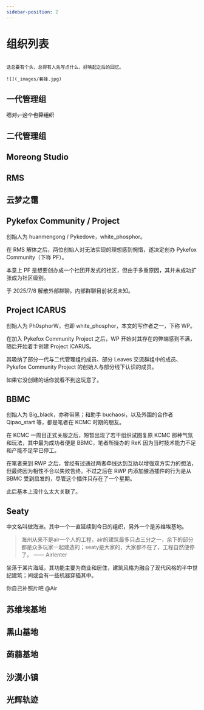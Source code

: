 ```yaml
---
sidebar-position: 2
---
```


# 组织列表

```info

话总要有个头，总得有人先写点什么，好唤起之后的回忆。

![](_images/套娃.jpg)

```

## 一代管理组

~~嗯对，这个也算组织~~

## 二代管理组

## Moreong Studio

## RMS

## 云梦之霭

## Pykefox Community / Project

创始人为 huanmengong / Pykedove，white_phosphor。

在 RMS 解体之后，两位创始人对无法实现的理想感到惋惜，遂决定创办 Pykefox Community（下称 PF）。

本意上 PF 是想要创办成一个社团开发式的社区，但由于多重原因，其并未成功扩张成为社区级别。

于 2025/7/8 解散外部群聊，内部群聊目前状况未知。

## Project ICARUS

创始人为 Ph0sphorW，也即 white_phosphor，本文的写作者之一，下称 WP。

在加入 Pykefox Community Project 之后，WP 开始对其存在的弊端感到不满，随后开始着手创建 Project ICARUS。

其吸纳了部分一代与二代管理组的成员、部分 Leaves 交流群组中的成员、Pykefox Community Project 的创始人与部分线下认识的成员。

如果它没创建的话你就看不到这玩意了。

## BBMC

创始人为 Big_black，亦称带黑；和助手 buchaosi，以及外围的合作者 Qipao_start 等，都是笔者在 KCMC 时期的朋友。

在 KCMC 一周目正式关服之后，短暂出现了若干组织试图复原 KCMC 那种气氛和玩法，其中最为成功者便是 BBMC，笔者所操办的 ReK 因为当时技术能力不足和产能不足早已停工。

在笔者来到 RWP 之后，曾经有过通过两者牵线达到互助以增强双方实力的想法，但最终因为相性不合以失败告终。不过之后在 RWP 内添加酿酒插件的行为是从 BBMC 受到启发的，尽管这个插件只存在了一个星期。

此后基本上没什么太大关联了。

## Seaty

中文名叫做海洲。其中一个一直延续到今日的组织，另外一个是苏维埃基地。

> 海州从来不是air一个人的工程，air的建筑最多只占三分之一，余下的部分都是众多玩家一起建造的；seaty是大家的，大家都不在了，工程自然便停了。
> —— Airlenter

坐落于某片海域，其功能主要为商业和居住，建筑风格为融合了现代风格的半中世纪建筑；间或会有一些机器穿插其中。

你自己补照片吧 @Air

## 苏维埃基地

## 黑山基地

## 蒟蒻基地

## 沙漠小镇

## 光辉轨迹

## 

